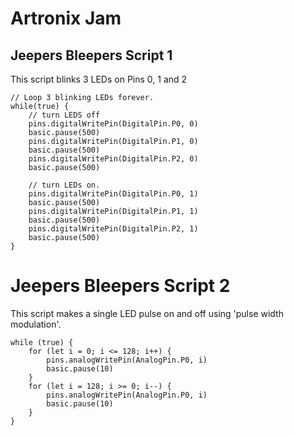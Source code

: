 # Artronix Jam 

## Jeepers Bleepers Script 1

This script blinks 3 LEDs on Pins 0, 1 and 2

```block
// Loop 3 blinking LEDs forever.
while(true) {
    // turn LEDS off
    pins.digitalWritePin(DigitalPin.P0, 0)
    basic.pause(500)
    pins.digitalWritePin(DigitalPin.P1, 0)
    basic.pause(500)
    pins.digitalWritePin(DigitalPin.P2, 0)
    basic.pause(500)

    // turn LEDs on.
    pins.digitalWritePin(DigitalPin.P0, 1)
    basic.pause(500)
    pins.digitalWritePin(DigitalPin.P1, 1)
    basic.pause(500)
    pins.digitalWritePin(DigitalPin.P2, 1)
    basic.pause(500)
}
```

# Jeepers Bleepers Script 2

This script makes a single LED pulse on and off using 'pulse width modulation'.
```block
while (true) {
    for (let i = 0; i <= 128; i++) {
        pins.analogWritePin(AnalogPin.P0, i)
        basic.pause(10)
    }
    for (let i = 128; i >= 0; i--) {
        pins.analogWritePin(AnalogPin.P0, i)
        basic.pause(10)
    }
}
```


        